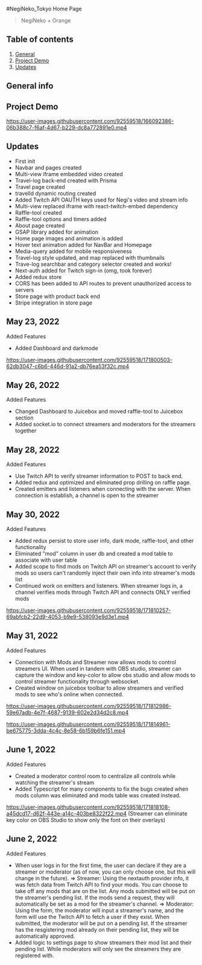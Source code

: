 #NegiNeko_Tokyo Home Page

> NegiNeko + Orange

## Table of contents

1. [General](#general)
2. [Project Demo](#project)
3. [Updates](#updates)

<a name="general"></a>

## General info

<a name="project"></a>

## Project Demo

<a name="updates"></a>

https://user-images.githubusercontent.com/92559518/166092386-06b388c7-f6af-4d67-b229-dc8a772891e0.mp4

## Updates

- First init
- Navbar and pages created
- Multi-view iframe embedded video created
- Travel-log back-end created with Prisma
- Travel page created
- travelId dynamic routing created
- Added Twitch API OAUTH keys used for Negi's video and stream info
- Multi-view replaced iframe with react-twitch-embed dependency
- Raffle-tool created
- Raffle-tool options and timers added
- About page created
- GSAP library added for animation
- Home page images and animation is added
- Hover text animation added for NavBar and Homepage
- Media-query added for mobile responsiveness
- Travel-log style updated, and map replaced with thumbnails
- Trave-log searchbar and category selector created and works!
- Next-auth added for Twitch sign-in (omg, took forever)
- Added redux store
- CORS has been added to API routes to prevent unauthorized access to servers
- Store page with product back end
- Stripe integration in store page

## May 23, 2022

Added Features

- Added Dashboard and darkmode

https://user-images.githubusercontent.com/92559518/171800503-62db3047-c6b6-446d-91a2-db76ea53f32c.mp4

## May 26, 2022

Added Features

- Changed Dashboard to Juicebox and moved raffle-tool to Juicebox section
- Added socket.io to connect streamers and moderators for the streamers together

## May 28, 2022

Added Features

- Use Twitch API to verify streamer information to POST to back end.
- Added redux and optimized and eliminated prop drilling on raffle page.
- Created emitters and listeners when connecting with the server. When connection is establish, a channel is open to the streamer

## May 30, 2022

Added Features

- Added redux persist to store user info, dark mode, raffle-tool, and other functionality
- Eliminated "mod" column in user db and created a mod table to associate with user table
- Added scope to find mods on Twitch API on streamer's account to verify mods so users can't randomly inject their own info into streamer's mods list
- Continued work on emitters and listeners. When streamer logs in, a channel verifies mods through Twitch API and connects ONLY verified mods

https://user-images.githubusercontent.com/92559518/171810257-69abfcb2-22d9-4053-b9e9-538093e9d3e1.mp4

## May 31, 2022

Added Features

- Connection with Mods and Streamer now allows mods to control streamers UI. When used in tandem with OBS studio, streamer can capture the window and key-color to allow obs studio and allow mods to control streamer functionality through websocket.
- Created window on juicebox toolbar to allow streamers and verified mods to see who's online when connected.

https://user-images.githubusercontent.com/92559518/171812986-59e67adb-4e7f-4687-9139-602e2d34d2c8.mp4


https://user-images.githubusercontent.com/92559518/171814961-be675775-3dda-4c4c-8e58-6b159b6fe151.mp4


## June 1, 2022

Added Features

- Created a moderator control room to centralize all controls while watching the streamer's stream
- Added Typescript for many components to fix the bugs created when mods column was eliminated and mods table was created instead.

https://user-images.githubusercontent.com/92559518/171818108-a45dcd17-d62f-443e-a14c-403be8322f22.mp4
(Streamer can eliminate key color on OBS Studio to show only the font on their overlays)

## June 2, 2022

Added Features

- When user logs in for the first time, the user can declare if they are a streamer or moderator (as of now, you can only choose one, but this will change in the future). 
        => Streamer: Using the nextauth provider info, it was fetch data from Twitch API to find your mods. You can choose to take off any mods that are on the list. Any mods submitted will be put on the streamer's pending list. If the mods send a request, they will automatically be set as a mod for the streamer's channel.
        => Moderator: Using the form, the moderator will input a streamer's name, and the form will use the Twitch API to fetch a user if they exist. When submitted, the moderator will be put on a pending list. If the streamer has the resgistering mod already on their pending list, they will be automatically approved.
- Added logic to settings page to show streamers their mod list and their pending list. While moderators will only see the streamers they are registered with.
